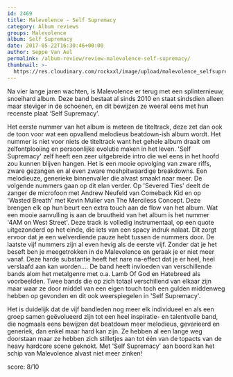 ```yaml
---
id: 2469
title: Malevolence - Self Supremacy
category: Album reviews
groups: Malevolence
album: Self Supremacy
date: 2017-05-22T16:30:46+00:00
author: Seppe Van Ael
permalink: /album-review/review-malevolence-self-supremacy/
thumbnail: >-
  https://res.cloudinary.com/rockxxl/image/upload/malevolence_selfsupremacy_800.jpg
---
```

Na vier lange jaren wachten, is Malevolence er terug met een splinternieuw, snoeihard album. Deze band bestaat al sinds 2010 en staat sindsdien alleen maar steviger in de schoenen, en dit bewijzen ze weeral eens met hun recenste plaat ‘Self Supremacy’.

Het eerste nummer van het album is meteen de titeltrack, deze zet dan ook de toon voor wat een opvallend melodieus beatdown-ish album wordt. Het nummer is niet voor niets de titeltrack want het gehele album draait om zelfontplooiing en persoonlijke evolutie maken in het leven. 'Self Supremacy' zelf heeft een zeer uitgebreide intro die wel eens in het hoofd zou kunnen blijven hangen. Het is een mooie opvolging van zware riffs, zware gezangen en al even zware moshpitwaardige breakdowns. Een melodieuze, generieke binnenvaller die alvast smaakt naar meer. De volgende nummers gaan op dit elan verder. Op 'Severed Ties' deelt de zanger de microfoon met Andrew Neufeld van Comeback Kid en op 'Wasted Breath' met Kevin Muller van The Merciless Concept. Deze brengen elk op hun beurt een extra touch aan de flow van het album. Wat een mooie aanvulling is aan de bruutheid van het album is het nummer '4AM on West Street'. Deze track is volledig instrumentaal, op een quote uitgezonderd op het einde, die iets van een spacy indruk nalaat. Dit zorgt ervoor dat je een welverdiende pauze hebt tussen de nummers door. De laatste vijf nummers zijn al even hevig als de eerste vijf. Zonder dat je het beseft ben je meegetrokken in de Malevolence en geraak je er niet meer vanaf. Deze harde substantie heeft het nare na-effect dat je er heel, heel verslaafd aan kan worden…. De band heeft invloeden van verschillende bands alom het metalgenre met o.a. Lamb Of God en Hatebreed als voorbeelden. Twee bands die op zich totaal verschillend van elkaar zijn maar waar ze door middel van een eigen touch toch een gulden middenweg hebben op gevonden en dit ook weerspiegelen in 'Self Supremacy'.

Het is duidelijk dat de vijf bandleden nog meer elk individueel en als een groep samen geëvolueerd zijn tot een heel inspiratie- en talentvolle band, die nogmaals eens bewijzen dat beatdown meer melodieus, gevarieerd en generiek, dan enkel maar hard kan zijn. Ze hebben al een lange weg doorstaan maar ze hebben zich stilletjes aan tot één van de topacts van de heavy hardcore scene geknokt. Met 'Self Supremacy' aan boord kan het schip van Malevolence alvast niet meer zinken!

score: 8/10
